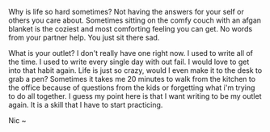 
Why is life so hard sometimes?  Not having the answers for your self or others you care about.  Sometimes sitting on the comfy couch with an afgan blanket is the coziest and most comforting feeling you can get.  No words from your partner help. You just sit there sad.

What is your outlet?  I don't really have one right now.  I used to write all of the time.  I used to write every single day with out fail.  I would love to get into that habit again.  Life is just so crazy, would I even make it to the desk to grab a pen? Sometimes it takes me 20 minutes to walk from the kitchen to the office because of questions from the kids or forgetting what i'm trying to do all together.  I guess my point here is that I want writing to be my outlet again.  It is a skill that I have to start practicing.

Nic ~